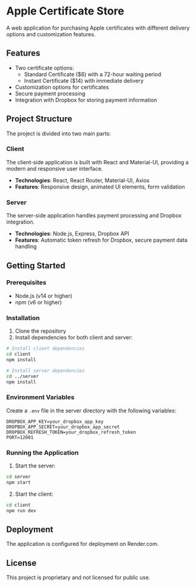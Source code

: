 # Apple Certificate Store

A web application for purchasing Apple certificates with different delivery options and customization features.

## Features

- Two certificate options:
  - Standard Certificate ($6) with a 72-hour waiting period
  - Instant Certificate ($14) with immediate delivery
- Customization options for certificates
- Secure payment processing
- Integration with Dropbox for storing payment information

## Project Structure

The project is divided into two main parts:

### Client

The client-side application is built with React and Material-UI, providing a modern and responsive user interface.

- **Technologies**: React, React Router, Material-UI, Axios
- **Features**: Responsive design, animated UI elements, form validation

### Server

The server-side application handles payment processing and Dropbox integration.

- **Technologies**: Node.js, Express, Dropbox API
- **Features**: Automatic token refresh for Dropbox, secure payment data handling

## Getting Started

### Prerequisites

- Node.js (v14 or higher)
- npm (v6 or higher)

### Installation

1. Clone the repository
2. Install dependencies for both client and server:

```bash
# Install client dependencies
cd client
npm install

# Install server dependencies
cd ../server
npm install
```

### Environment Variables

Create a `.env` file in the server directory with the following variables:

```
DROPBOX_APP_KEY=your_dropbox_app_key
DROPBOX_APP_SECRET=your_dropbox_app_secret
DROPBOX_REFRESH_TOKEN=your_dropbox_refresh_token
PORT=12001
```

### Running the Application

1. Start the server:

```bash
cd server
npm start
```

2. Start the client:

```bash
cd client
npm run dev
```

## Deployment

The application is configured for deployment on Render.com.

## License

This project is proprietary and not licensed for public use.